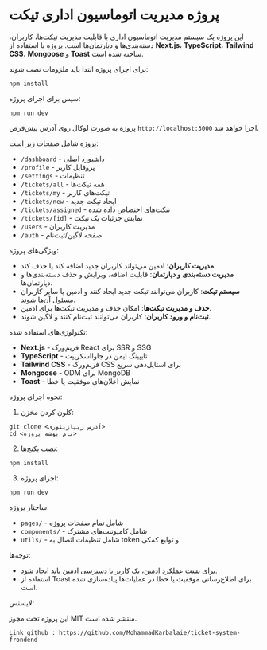 
# پروژه مدیریت اتوماسیون اداری تیکت

این پروژه یک سیستم مدیریت اتوماسیون اداری با قابلیت مدیریت تیکت‌ها، کاربران، دسته‌بندی‌ها و دپارتمان‌ها است. پروژه با استفاده از **Next.js**، **TypeScript**، **Tailwind CSS**، **Mongoose** و **Toast** ساخته شده است.

برای اجرای پروژه ابتدا باید ملزومات نصب شوند:

```
npm install
```

سپس برای اجرای پروژه:

```
npm run dev
```

پروژه به صورت لوکال روی آدرس پیش‌فرض `http://localhost:3000` اجرا خواهد شد.

پروژه شامل صفحات زیر است:

- `/dashboard` - داشبورد اصلی  
- `/profile` - پروفایل کاربر  
- `/settings` - تنظیمات  
- `/tickets/all` - همه تیکت‌ها  
- `/tickets/my` - تیکت‌های کاربر  
- `/tickets/new` - ایجاد تیکت جدید  
- `/tickets/assigned` - تیکت‌های اختصاص داده شده  
- `/tickets/[id]` - نمایش جزئیات یک تیکت  
- `/users` - مدیریت کاربران  
- `/auth` - صفحه لاگین/ثبت‌نام  

ویژگی‌های پروژه:

- **مدیریت کاربران**: ادمین می‌تواند کاربران جدید اضافه کند یا حذف کند.  
- **مدیریت دسته‌بندی و دپارتمان**: قابلیت اضافه، ویرایش و حذف دسته‌بندی‌ها و دپارتمان‌ها.  
- **سیستم تیکت**: کاربران می‌توانند تیکت جدید ایجاد کنند و ادمین یا سایر کاربران مسئول آن‌ها شوند.  
- **حذف و مدیریت تیکت‌ها**: امکان حذف و مدیریت تیکت‌ها برای ادمین.  
- **ثبت‌نام و ورود کاربران**: کاربران می‌توانند ثبت‌نام کنند و لاگین شوند.  

تکنولوژی‌های استفاده شده:

- **Next.js** - فریم‌ورک React برای SSR و SSG  
- **TypeScript** - تایپینگ ایمن در جاوااسکریپت  
- **Tailwind CSS** - فریم‌ورک CSS برای استایل‌دهی سریع  
- **Mongoose** - ODM برای MongoDB  
- **Toast** - نمایش اعلان‌های موفقیت یا خطا  

نحوه اجرای پروژه:

1. کلون کردن مخزن:

```
git clone <آدرس ریپازیتوری>
cd <نام پوشه پروژه>
```

2. نصب پکیج‌ها:

```
npm install
```

3. اجرای پروژه:

```
npm run dev
```

ساختار پروژه:

- `pages/` - شامل تمام صفحات پروژه  
- `components/` - شامل کامپوننت‌های مشترک  
- `utils/` - شامل تنظیمات اتصال به token و توابع کمکی   

توجه‌ها:

- برای تست عملکرد ادمین، یک کاربر با دسترسی ادمین باید ایجاد شود.  
- استفاده از Toast برای اطلاع‌رسانی موفقیت یا خطا در عملیات‌ها پیاده‌سازی شده است.  

لایسنس:

این پروژه تحت مجوز MIT منتشر شده است.


````
Link github : https://github.com/MohammadKarbalaie/ticket-system-frondend
